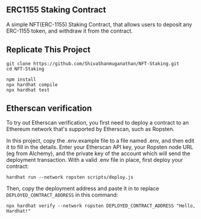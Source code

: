 ## ERC1155 Staking Contract

A simple NFT(ERC-1155) Staking Contract, that allows users to deposit any ERC-1155 token, and withdraw it from the contract.

## Replicate This Project
```shell
git clone https://github.com/ShivaShanmuganathan/NFT-Staking.git
cd NFT-Staking

npm install
npx hardhat compile
npx hardhat test
```

## Etherscan verification

To try out Etherscan verification, you first need to deploy a contract to an Ethereum network that's supported by Etherscan, such as Ropsten.

In this project, copy the .env.example file to a file named .env, and then edit it to fill in the details. Enter your Etherscan API key, your Ropsten node URL (eg from Alchemy), and the private key of the account which will send the deployment transaction. With a valid .env file in place, first deploy your contract:

```shell
hardhat run --network ropsten scripts/deploy.js
```

Then, copy the deployment address and paste it in to replace `DEPLOYED_CONTRACT_ADDRESS` in this command:

```shell
npx hardhat verify --network ropsten DEPLOYED_CONTRACT_ADDRESS "Hello, Hardhat!"
```
